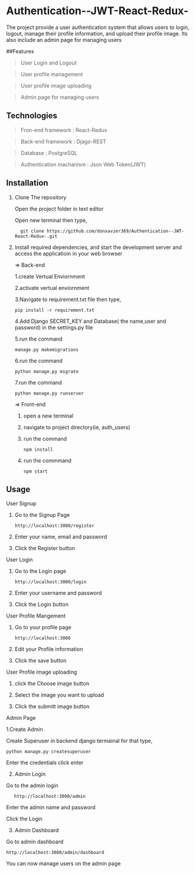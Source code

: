 # Authentication--JWT-React-Redux-


The project provide a user authentication system that allows users to login, logout, manage their profile information, and upload their profile image. Its also include an admin page for managing users

##Features

> User Login and Logout

> User profile management

> User profile image uploading

> Admin page for managing users

## Technologies

> Fron-end framework : React-Redux

> Back-end framework : Djago-REST

> Database : PostgreSQL

> Authentication machanism : Json Web Token(JWT)

## Installation

1. Clone The repository
   
   Open the project folder in text editor
   
   Open new terminal
   then type,
   
  		 git clone https://github.com/donxavier369/Authentication--JWT-React-Redux-.git
   

   
3. Install required dependencies, and start the development server and access the applicatioin in your web browser
   
   => Back-end
   
   1.create Vertual Enviornment

   2.activate vertual enviornment

   3.Navigate to requirement.txt file then type,

       pip install -r requirement.txt

   4.Add Django SECRET_KEY and Database( the name,user and password) in the settings.py file

   5.run the command
   
       manage.py makemigrations

   6.run the command 

       python manage.py migrate

   7.run the command
   
       python manage.py runserver
   

   => Front-end
   
   1. open a new terminal
   
   2. navigate to project directory(ie, auth_users)
   
   3. run the command
    
          npm install
   
   4. run the commmand
   
          npm start

## Usage

User Signup

1. Go to the Signup Page
   
       http://localhost:3000/register

3. Enter your name, email and password

4. Click the Register button
 
User Login

1. Go to the Login page

       http://localhost:3000/login

3. Enter your username and password

4. Click the Login button

User Profile Mangement

1. Go to your profile page
   
       http://localhost:3000

3. Edit your Profile information

4. Click the save button

User Profile image uploading

1. click the Choose image button

2. Select the image you want to upload

3. Click the submitt image button

Admin Page

1.Create Admin

 Create Superuser in backend django termainal
 for that type,
  
	python manage.py createsuperuser
   
Enter the credentials
click enter

2. Admin Login
   
 Go to the admin login

       http://localhost:3000/admin

 Enter the admin name and password

 Click the Login

3. Admin Dashboard
   
Go to admin dashboard

	http://localhost:3000/admin/dashboard

You can now manage users on the admin page
				

        

 
  
   			
   		
   
   
